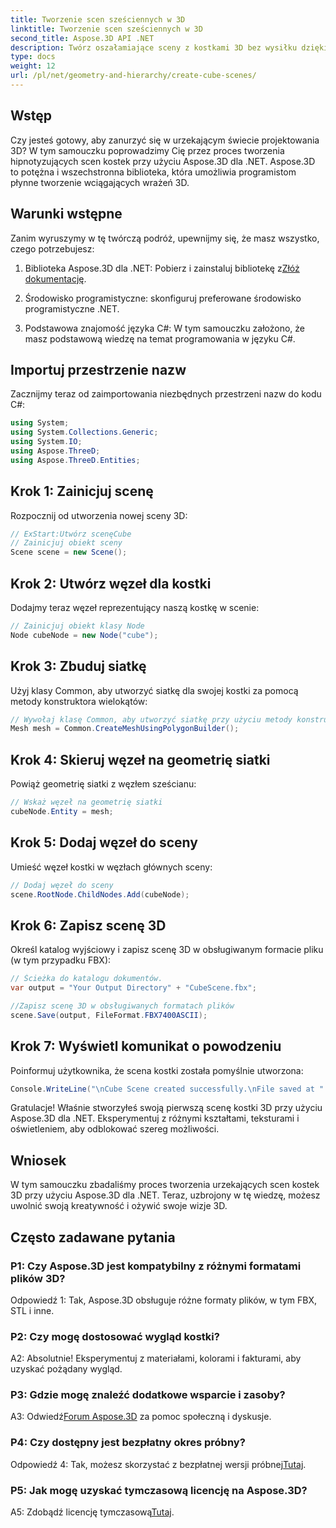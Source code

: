 ```yaml
---
title: Tworzenie scen sześciennych w 3D
linktitle: Tworzenie scen sześciennych w 3D
second_title: Aspose.3D API .NET
description: Twórz oszałamiające sceny z kostkami 3D bez wysiłku dzięki Aspose.3D dla .NET. Pobierz bibliotekę, postępuj zgodnie z naszym przewodnikiem krok po kroku i uwolnij się.
type: docs
weight: 12
url: /pl/net/geometry-and-hierarchy/create-cube-scenes/
---
```

## Wstęp

Czy jesteś gotowy, aby zanurzyć się w urzekającym świecie projektowania 3D? W tym samouczku poprowadzimy Cię przez proces tworzenia hipnotyzujących scen kostek przy użyciu Aspose.3D dla .NET. Aspose.3D to potężna i wszechstronna biblioteka, która umożliwia programistom płynne tworzenie wciągających wrażeń 3D.

## Warunki wstępne

Zanim wyruszymy w tę twórczą podróż, upewnijmy się, że masz wszystko, czego potrzebujesz:

1.  Biblioteka Aspose.3D dla .NET: Pobierz i zainstaluj bibliotekę z[Złóż dokumentację](https://reference.aspose.com/3d/net/).

2. Środowisko programistyczne: skonfiguruj preferowane środowisko programistyczne .NET.

3. Podstawowa znajomość języka C#: W tym samouczku założono, że masz podstawową wiedzę na temat programowania w języku C#.

## Importuj przestrzenie nazw

Zacznijmy teraz od zaimportowania niezbędnych przestrzeni nazw do kodu C#:

```csharp
using System;
using System.Collections.Generic;
using System.IO;
using Aspose.ThreeD;
using Aspose.ThreeD.Entities;
```

## Krok 1: Zainicjuj scenę

Rozpocznij od utworzenia nowej sceny 3D:

```csharp
// ExStart:Utwórz scenęCube
// Zainicjuj obiekt sceny
Scene scene = new Scene();
```

## Krok 2: Utwórz węzeł dla kostki

Dodajmy teraz węzeł reprezentujący naszą kostkę w scenie:

```csharp
// Zainicjuj obiekt klasy Node
Node cubeNode = new Node("cube");
```

## Krok 3: Zbuduj siatkę

Użyj klasy Common, aby utworzyć siatkę dla swojej kostki za pomocą metody konstruktora wielokątów:

```csharp
// Wywołaj klasę Common, aby utworzyć siatkę przy użyciu metody konstruktora wielokątów, aby ustawić instancję siatki
Mesh mesh = Common.CreateMeshUsingPolygonBuilder();
```

## Krok 4: Skieruj węzeł na geometrię siatki

Powiąż geometrię siatki z węzłem sześcianu:

```csharp
// Wskaż węzeł na geometrię siatki
cubeNode.Entity = mesh;
```

## Krok 5: Dodaj węzeł do sceny

Umieść węzeł kostki w węzłach głównych sceny:

```csharp
// Dodaj węzeł do sceny
scene.RootNode.ChildNodes.Add(cubeNode);
```

## Krok 6: Zapisz scenę 3D

Określ katalog wyjściowy i zapisz scenę 3D w obsługiwanym formacie pliku (w tym przypadku FBX):

```csharp
// Ścieżka do katalogu dokumentów.
var output = "Your Output Directory" + "CubeScene.fbx";

//Zapisz scenę 3D w obsługiwanych formatach plików
scene.Save(output, FileFormat.FBX7400ASCII);
```

## Krok 7: Wyświetl komunikat o powodzeniu

Poinformuj użytkownika, że scena kostki została pomyślnie utworzona:

```csharp
Console.WriteLine("\nCube Scene created successfully.\nFile saved at " + output);
```

Gratulacje! Właśnie stworzyłeś swoją pierwszą scenę kostki 3D przy użyciu Aspose.3D dla .NET. Eksperymentuj z różnymi kształtami, teksturami i oświetleniem, aby odblokować szereg możliwości.

## Wniosek

W tym samouczku zbadaliśmy proces tworzenia urzekających scen kostek 3D przy użyciu Aspose.3D dla .NET. Teraz, uzbrojony w tę wiedzę, możesz uwolnić swoją kreatywność i ożywić swoje wizje 3D.

## Często zadawane pytania

### P1: Czy Aspose.3D jest kompatybilny z różnymi formatami plików 3D?

Odpowiedź 1: Tak, Aspose.3D obsługuje różne formaty plików, w tym FBX, STL i inne.

### P2: Czy mogę dostosować wygląd kostki?

A2: Absolutnie! Eksperymentuj z materiałami, kolorami i fakturami, aby uzyskać pożądany wygląd.

### P3: Gdzie mogę znaleźć dodatkowe wsparcie i zasoby?

 A3: Odwiedź[Forum Aspose.3D](https://forum.aspose.com/c/3d/18) za pomoc społeczną i dyskusje.

### P4: Czy dostępny jest bezpłatny okres próbny?

 Odpowiedź 4: Tak, możesz skorzystać z bezpłatnej wersji próbnej[Tutaj](https://releases.aspose.com/).

### P5: Jak mogę uzyskać tymczasową licencję na Aspose.3D?

 A5: Zdobądź licencję tymczasową[Tutaj](https://purchase.aspose.com/temporary-license/).